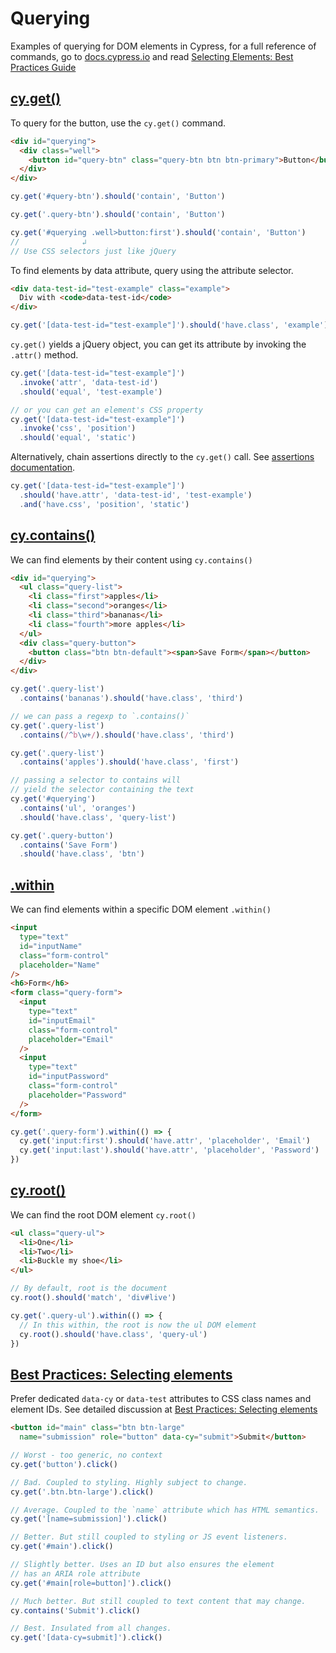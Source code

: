 # Querying

Examples of querying for DOM elements in Cypress, for a full reference of commands, go to [docs.cypress.io](https://on.cypress.io/api) and read [Selecting Elements: Best Practices Guide](https://on.cypress.io/best-practices#Selecting-Elements)

## [cy.get()](https://on.cypress.io/get)

To query for the button, use the `cy.get()` command.

<!-- fiddle get button -->
```html
<div id="querying">
  <div class="well">
    <button id="query-btn" class="query-btn btn btn-primary">Button</button>
  </div>
</div>
```

```js
cy.get('#query-btn').should('contain', 'Button')

cy.get('.query-btn').should('contain', 'Button')

cy.get('#querying .well>button:first').should('contain', 'Button')
//              ↲
// Use CSS selectors just like jQuery
```
<!-- fiddle-end -->

To find elements by data attribute, query using the attribute selector.

<!--fiddle get by data attribute -->
```html
<div data-test-id="test-example" class="example">
  Div with <code>data-test-id</code>
</div>
```
```js
cy.get('[data-test-id="test-example"]').should('have.class', 'example')
```

`cy.get()` yields a jQuery object, you can get its attribute by invoking the `.attr()` method.

```js
cy.get('[data-test-id="test-example"]')
  .invoke('attr', 'data-test-id')
  .should('equal', 'test-example')

// or you can get an element's CSS property
cy.get('[data-test-id="test-example"]')
  .invoke('css', 'position')
  .should('equal', 'static')
```

Alternatively, chain assertions directly to the `cy.get()` call. See [assertions documentation](https://on.cypress.io/assertions).

```js
cy.get('[data-test-id="test-example"]')
  .should('have.attr', 'data-test-id', 'test-example')
  .and('have.css', 'position', 'static')
```
<!-- fiddle-end -->

## [cy.contains()](https://on.cypress.io/contains)

We can find elements by their content using `cy.contains()`

<!-- fiddle contains -->
```html
<div id="querying">
  <ul class="query-list">
    <li class="first">apples</li>
    <li class="second">oranges</li>
    <li class="third">bananas</li>
    <li class="fourth">more apples</li>
  </ul>
  <div class="query-button">
    <button class="btn btn-default"><span>Save Form</span></button>
  </div>
</div>
```

```js
cy.get('.query-list')
  .contains('bananas').should('have.class', 'third')

// we can pass a regexp to `.contains()`
cy.get('.query-list')
  .contains(/^b\w+/).should('have.class', 'third')

cy.get('.query-list')
  .contains('apples').should('have.class', 'first')

// passing a selector to contains will
// yield the selector containing the text
cy.get('#querying')
  .contains('ul', 'oranges')
  .should('have.class', 'query-list')

cy.get('.query-button')
  .contains('Save Form')
  .should('have.class', 'btn')
```
<!-- fiddle-end -->

## [.within](https://on.cypress.io/within)

We can find elements within a specific DOM element `.within()`

<!-- fiddle form example -->

```html
<input
  type="text"
  id="inputName"
  class="form-control"
  placeholder="Name"
/>
<h6>Form</h6>
<form class="query-form">
  <input
    type="text"
    id="inputEmail"
    class="form-control"
    placeholder="Email"
  />
  <input
    type="text"
    id="inputPassword"
    class="form-control"
    placeholder="Password"
  />
</form>
```

```js
cy.get('.query-form').within(() => {
  cy.get('input:first').should('have.attr', 'placeholder', 'Email')
  cy.get('input:last').should('have.attr', 'placeholder', 'Password')
})
```
<!-- fiddle-end -->

## [cy.root()](https://on.cypress.io/root)

We can find the root DOM element `cy.root()`

<!-- fiddle root example -->
```html
<ul class="query-ul">
  <li>One</li>
  <li>Two</li>
  <li>Buckle my shoe</li>
</ul>
```

```js
// By default, root is the document
cy.root().should('match', 'div#live')

cy.get('.query-ul').within(() => {
  // In this within, the root is now the ul DOM element
  cy.root().should('have.class', 'query-ul')
})
```
<!-- fiddle-end -->

## [Best Practices: Selecting elements](https://on.cypress.io/best-practices#Selecting-Elements)

Prefer dedicated `data-cy` or `data-test` attributes to CSS class names and element IDs. See detailed discussion at [Best Practices: Selecting elements](https://on.cypress.io/best-practices#Selecting-Elements)

<!-- fiddle Selecting Elements -->
```html
<button id="main" class="btn btn-large"
  name="submission" role="button" data-cy="submit">Submit</button>
```

```js
// Worst - too generic, no context
cy.get('button').click()

// Bad. Coupled to styling. Highly subject to change.
cy.get('.btn.btn-large').click()

// Average. Coupled to the `name` attribute which has HTML semantics.
cy.get('[name=submission]').click()

// Better. But still coupled to styling or JS event listeners.
cy.get('#main').click()

// Slightly better. Uses an ID but also ensures the element
// has an ARIA role attribute
cy.get('#main[role=button]').click()

// Much better. But still coupled to text content that may change.
cy.contains('Submit').click()

// Best. Insulated from all changes.
cy.get('[data-cy=submit]').click()
```

<!-- fiddle-end -->
